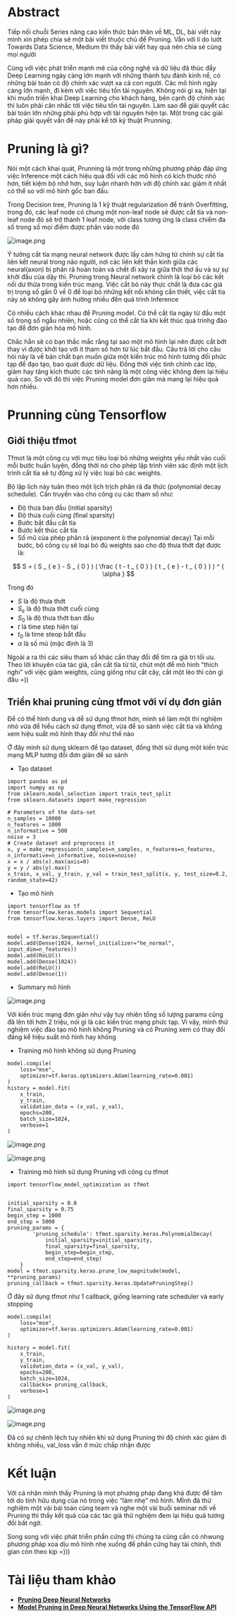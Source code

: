# Abstract
Tiếp nối chuỗi Series nâng cao kiến thức bản thân về ML, DL, bài viết này mình xin phép chia sẻ một bài viết thuộc chủ để Pruning. Vẫn với lí do lướt Towards Data Science, Medium thì thấy bài viết hay quá nên chia sẻ cùng mọi người

Cùng với việc phát triển mạnh mẽ của công nghệ và dữ liệu đã thúc đẩy Deep Learning ngày càng lớn mạnh với những thành tựu đánh kinh nể, có những bài toán có độ chính xác vượt xa cả con người. Các mô hình ngày càng lớn mạnh, đi kèm với việc tiêu tốn tài nguyên. Không nói gì xa, hiện tại khi muốn triển khai Deep Learning cho khách hàng, bên cạnh độ chính xác thì luôn phải cân nhắc tới việc tiêu tốn tài nguyên. Làm sao để giải quyết các bài toán lớn những phải phù hợp với tài nguyên hiện tại. Một trong các giải pháp giải quyết vấn đề này phải kể tới kỹ thuật Prunning.

# Pruning là gì?
Nói một cách khai quát, Prunning là một trong những phương pháp đáp ứng việc Inference một cách hiệu quả đối với các mô hình có kích thước nhỏ hơn, tiết kiệm bộ nhớ hơn, suy luận nhanh hơn với độ chính xác giảm ít nhất có thể so với mô hình gốc ban đầu.

Trong Decision tree, Pruning là 1 kỹ thuật regularization để tránh Overfitting, trong đó, các leaf node có chung một non-leaf node sẽ được cắt tỉa và non-leaf node đó sẽ trở thành 1 leaf node, với class tương ứng là class chiếm đa số trong số mọi điểm được phân vào node đó

 ![image.png](https://images.viblo.asia/f0eacdc1-2f16-4ee5-a2ba-311def9e201e.png)
 
Ý tưởng cắt tỉa mạng neural network được lấy cảm hứng từ chính sự cắt tỉa liên kết neural trong não người, nơi các liên kết thần kinh giữa các neural(axon) bị phân rã hoàn toàn và chết đi xảy ra giữa thời thơ ấu và sự sự khởi đầu của dậy thì.
Pruning trong Neural network chính là loại bỏ các kết nối dư thừa trong kiến trúc mạng. Việc cắt bỏ này thực chất là đưa các giá trị trọng số gần 0 về 0 để loại bỏ những kết nối không cần thiết, việc cắt tỉa này sẽ không gây ảnh hường nhiều đến quá trình Inference

Có nhiều cách khác nhau để Pruning model. Có thể cắt tỉa ngày từ đầu một số trọng số ngẫu nhiên, hoặc cũng có thể cắt tỉa khi kết thúc quá trinhg đào tạo để đơn giản hóa mô hình. 

Chắc hẳn sẽ có bạn thắc mắc rằng tại sao một mô hình lại nên được cắt bớt thay vì được khởi tạo với ít tham số hơn từ lúc bắt đầu. Câu trả lời cho câu hỏi này là về bản chất bạn muốn giữa một kiến trúc mô hình tương đối phức tạp để đạo tạo, bao quát được dữ liệu. Đồng thời việc tinh chỉnh các lớp, giảm hay tăng kích thước các tính năng là một công việc không đem lại hiệu quả cao. So với đó thì việc Pruning model đơn giản mà mang lại hiệu quả hơn nhiều.

# Prunning cùng Tensorflow 
## Giới thiệu tfmot
Tfmot là một công cụ với mục tiêu loại bỏ những weights yếu nhất vào cuối mỗi bước huấn luyện, đồng thời nó cho phép lập trình viên xác định một lịch trình cắt tỉa sẽ tự động xử lý việc loại bỏ các weights.

Bộ lập lịch này tuân theo một lịch trịch phân rã đa thức (polynomial decay schedule). Cần truyền vào cho công cụ các tham số như:
* Độ thưa ban đầu (initial sparsity)
* Độ thưa cuối cùng (final sparsity)
* Bước bắt đầu cắt tỉa
* Bước kết thúc cắt tỉa
* Số mũ của phép phân rã (exponent ò the polynomial decay)
Tại mỗi bước, bộ công cụ sẽ loại bỏ đủ weights sao cho độ thưa thớt đạt được là:

$$
S = ( S _ { e } - S _ { 0 } ) ( \frac { t - t _ { 0 } } { t _ { e } - t _ { 0 } } ) ^ { \alpha }
$$

Trong đó 
* $S$ là độ thưa thớt
* $S_e$ là độ thưa thớt cuối cùng
* $S_0$ là độ thưa thớt ban đầu
* $t$ là time step hiện tại
* $t_0$ là time steop bắt đầu
* $\alpha$ là số mũ (mặc định là 3)

Ngoài a ra thì các siêu tham số khác cần thay đổi để tìm ra giá trị tối ưu. Theo lời khuyên của tác giả, cần cắt tỉa từ từ, chút một để mô hình “thích nghi” với việc giảm weights, cũng giống như cắt cây, cắt một lèo thì còn gì đâu =))
## Triển khai pruning cùng tfmot với ví dụ đơn giản
Để có thể hình dung và dễ sử dụng tfmot hơn, mình sẽ làm một thí nghiệm nhỏ vừa để hiểu cách sử dụng tfmot, vừa để so sánh việc cắt tỉa và không xem hiệu suất mô hình thay đổi như thế nào

Ở đây mình sử dụng sklearn để tạo dataset, đồng thời sử dụng một kiến trúc mạng MLP tương đối đơn giản để so sánh
* Tạo dataset 
```
import pandas as pd
import numpy as np
from sklearn.model_selection import train_test_split
from sklearn.datasets import make_regression

# Parameters of the data-set
n_samples = 10000
n_features = 1000
n_informative = 500
noise = 3
# Create dataset and preprocess it
x, y = make_regression(n_samples=n_samples, n_features=n_features, n_informative=n_informative, noise=noise)
x = x / abs(x).max(axis=0)
y = y / abs(y).max()
x_train, x_val, y_train, y_val = train_test_split(x, y, test_size=0.2, random_state=42)
```
* Tạo mô hình 
```
import tensorflow as tf
from tensorflow.keras.models import Sequential
from tensorflow.keras.layers import Dense, ReLU


model = tf.keras.Sequential()
model.add(Dense(1024, kernel_initializer="he_normal", input_dim=n_features))
model.add(ReLU())
model.add(Dense(1024))
model.add(ReLU())
model.add(Dense(1))
```
* Summary mô hình

 ![image.png](https://images.viblo.asia/b589b950-f7a2-4ca1-8c1f-d287051f7d8a.png)
 
Với kiến trúc mạng đơn giản như vậy tuy nhiên tổng số lượng params cũng đã lên tới hơn 2 triệu, nói gì là các kiến trúc mạng phức tạp. Vì vậy, mình thử nghiệm việc đào tạo mô hình không Pruning và có Pruning xem có thay đổi đáng kể hiệu suất mô hình hay không
* Training mô hình không sử dụng Pruning
```
model.compile(
    loss="mse",
    optimizer=tf.keras.optimizers.Adam(learning_rate=0.001)
)
history = model.fit(
    x_train, 
    y_train, 
    validation_data = (x_val, y_val),
    epochs=200, 
    batch_size=1024, 
    verbose=1
)
```
![image.png](https://images.viblo.asia/db256418-b47b-4927-9be8-495ec75e0a33.png)

![image.png](https://images.viblo.asia/3c4e8887-b5c3-4f4f-bc32-dbdb099fab8a.png)

* Training mô hình sử dụng Pruning với công cụ tfmot
```
import tensorflow_model_optimization as tfmot


initial_sparsity = 0.0
final_sparsity = 0.75
begin_step = 1000
end_step = 5000
pruning_params = {
        'pruning_schedule': tfmot.sparsity.keras.PolynomialDecay(
            initial_sparsity=initial_sparsity,
            final_sparsity=final_sparsity,
            begin_step=begin_step,
            end_step=end_step)
    }
model = tfmot.sparsity.keras.prune_low_magnitude(model, **pruning_params)
pruning_callback = tfmot.sparsity.keras.UpdatePruningStep()
```
Ở đây sử dụng tfmot như 1 callback, giống learning rate scheduler và early stopping
```
model.compile(
    loss="mse",
    optimizer=tf.keras.optimizers.Adam(learning_rate=0.001)
)

history = model.fit(
    x_train, 
    y_train, 
    validation_data = (x_val, y_val),
    epochs=200, 
    batch_size=1024, 
    callbacks= pruning_callback, 
    verbose=1
)
```
![image.png](https://images.viblo.asia/77bac35c-d8ce-4395-80f2-3e0895f748b2.png)

![image.png](https://images.viblo.asia/4cd07635-02c0-472d-8f34-705d3f32983f.png)

Đã có sự chênh lệch tuy nhiên khi sử dụng Pruning thì độ chính xác giảm đi không nhiều, val_loss vẫn ở mức chấp nhận được
 

# Kết luận
Với cá nhân mình thấy Pruning là mọt phương pháp đang khá được để tâm tới do tính hữu dụng của nó trong việc “làm nhẹ” mô hình. MÌnh đã thử nghiệm một vài bái toán cùng team và nghe một vài buổi seminar nới về Pruning thì thấy kết quả của các tác giả thử nghiệm đem lại hiệu quả tương đối bất ngờ.

Song song với việc phát triển phần cứng thì chúng ta cũng cần có nhwung phương pháp xoa dịu mô hình nhẹ xuống để phần cứng hay tài chính, thời gian còn theo kịp =)))


# Tài liệu tham khảo
* [**Pruning Deep Neural Networks**](https://towardsdatascience.com/pruning-deep-neural-network-56cae1ec5505)
* [**Model Pruning in Deep Neural Networks Using the TensorFlow API**](https://towardsdatfmottascience.com/model-pruning-in-deep-neural-networks-using-the-tensorflow-api-7cf52bdd32)